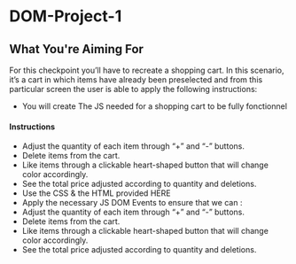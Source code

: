 # DOM-Project-1

## What You're Aiming For
For this checkpoint you’ll have to recreate a shopping cart. In this scenario, it’s a cart in which items have already been preselected and from this particular screen the user is able to apply the following instructions:

- You will create The JS needed for a shopping cart  to be fully fonctionnel


#### Instructions
- Adjust the quantity of each item through  “+” and “-” buttons.
- Delete items from the cart.
- Like items through a clickable heart-shaped button that will change color accordingly.
- See the total price adjusted according to quantity and deletions.
- Use the CSS & the HTML provided HERE
- Apply the necessary JS DOM Events to  ensure that we can :   
- Adjust the quantity of each item through  “+” and “-” buttons.
- Delete items from the cart.
- Like items through a clickable heart-shaped button that will change color accordingly.
- See the total price adjusted according to quantity and deletions.
   